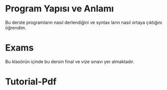 # Program Yapısı ve Anlamı

Bu derste programların nasıl derlendiğini ve syntax ların nasıl ortaya çıktığını
öğrendim.

# Exams

Bu klasörün içinde bu dersin final ve vize sınavı yer almaktadır.

#

# Tutorial-Pdf